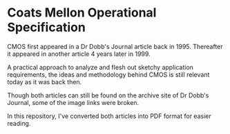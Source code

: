 # Coats Mellon Operational Specification

CMOS first appeared in a Dr Dobb's Journal article back in 1995. Thereafter it appeared in another article 4 years later in 1999.

A practical approach to analyze and flesh out sketchy application requirements, the ideas and methodology behind CMOS is still relevant today as it was back then.

Though both articles can still be found on the archive site of Dr Dobb's Journal, some of the image links were broken.

In this repository, I've converted both articles into PDF format for easier reading.



